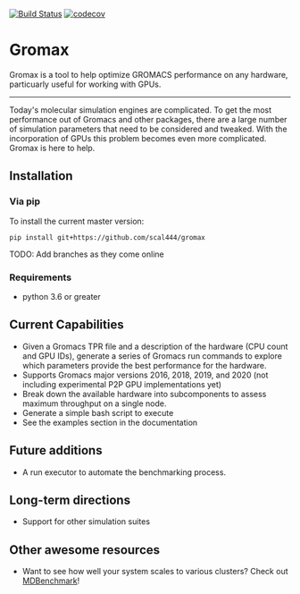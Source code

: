 [![Build Status](https://travis-ci.org/scal444/gromax.svg?branch=master)](https://travis-ci.org/scal444/gromax)
[![codecov](https://codecov.io/gh/scal444/gromax/branch/master/graph/badge.svg)](https://codecov.io/gh/scal444/gromax)

# Gromax
Gromax is a tool to help optimize GROMACS performance on any hardware, particuarly useful for working with GPUs.


---------------------------

Today's molecular simulation engines are complicated. To get the most performance out of Gromacs and other packages,
there are a large number of simulation parameters that need to be considered and tweaked. With the incorporation of
GPUs this problem becomes even more complicated. Gromax is here to help.

## Installation
### Via pip
To install the current master version:

```
pip install git+https://github.com/scal444/gromax
```

TODO: Add branches as they come online

### Requirements
- python 3.6 or greater

## Current Capabilities
- Given a Gromacs TPR file and a description of the hardware (CPU count and GPU IDs), generate a series of Gromacs run
  commands to explore which parameters provide the best performance for the hardware.
- Supports Gromacs major versions 2016, 2018, 2019, and 2020 (not including experimental P2P GPU implementations yet)
- Break down the available hardware into subcomponents to assess maximum throughput on a single node.
- Generate a simple bash script to execute
- See the examples section in the documentation

## Future additions
- A run executor to automate the benchmarking process.

## Long-term directions
- Support for other simulation suites


## Other awesome resources
- Want to see how well your system scales to various clusters? Check out
 [MDBenchmark](https://github.com/bio-phys/mdbenchmark)!
 
